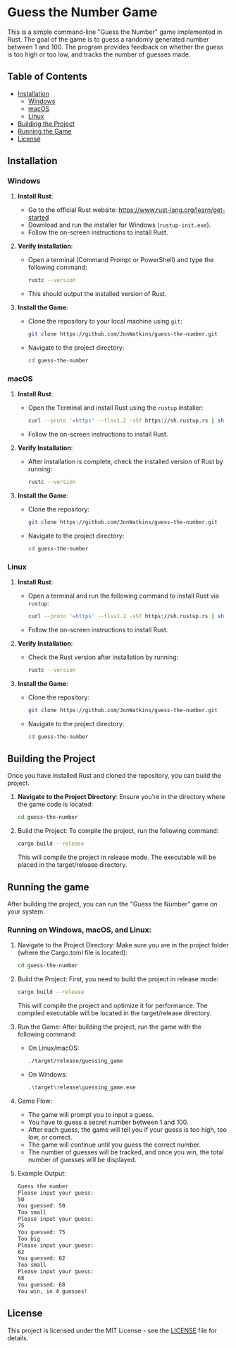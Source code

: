 # Guess the Number Game

This is a simple command-line "Guess the Number" game implemented in Rust. The goal of the game is to guess a randomly generated number between 1 and 100. The program provides feedback on whether the guess is too high or too low, and tracks the number of guesses made.

## Table of Contents

- [Installation](#installation)
  - [Windows](#windows)
  - [macOS](#macos)
  - [Linux](#linux)
- [Building the Project](#building-the-project)
- [Running the Game](#running-the-game)
- [License](#license)

## Installation

### Windows

1. **Install Rust**:
   - Go to the official Rust website: https://www.rust-lang.org/learn/get-started
   - Download and run the installer for Windows (`rustup-init.exe`).
   - Follow the on-screen instructions to install Rust.
   
2. **Verify Installation**:
   - Open a terminal (Command Prompt or PowerShell) and type the following command:
     ```bash
     rustc --version
     ```
   - This should output the installed version of Rust.

3. **Install the Game**:
   - Clone the repository to your local machine using `git`:
     ```bash
     git clone https://github.com/JonWatkins/guess-the-number.git
     ```
   - Navigate to the project directory:
     ```bash
     cd guess-the-number
     ```

### macOS

1. **Install Rust**:
   - Open the Terminal and install Rust using the `rustup` installer:
     ```bash
     curl --proto '=https' --tlsv1.2 -sSf https://sh.rustup.rs | sh
     ```
   - Follow the on-screen instructions to install Rust.

2. **Verify Installation**:
   - After installation is complete, check the installed version of Rust by running:
     ```bash
     rustc --version
     ```

3. **Install the Game**:
   - Clone the repository:
     ```bash
     git clone https://github.com/JonWatkins/guess-the-number.git
     ```
   - Navigate to the project directory:
     ```bash
     cd guess-the-number
     ```

### Linux

1. **Install Rust**:
   - Open a terminal and run the following command to install Rust via `rustup`:
     ```bash
     curl --proto '=https' --tlsv1.2 -sSf https://sh.rustup.rs | sh
     ```
   - Follow the on-screen instructions to install Rust.

2. **Verify Installation**:
   - Check the Rust version after installation by running:
     ```bash
     rustc --version
     ```

3. **Install the Game**:
   - Clone the repository:
     ```bash
     git clone https://github.com/JonWatkins/guess-the-number.git
     ```
   - Navigate to the project directory:
     ```bash
     cd guess-the-number
     ```

## Building the Project

Once you have installed Rust and cloned the repository, you can build the project.

1. **Navigate to the Project Directory**:
   Ensure you're in the directory where the game code is located:
   ```bash
   cd guess-the-number
   ```

2. Build the Project: To compile the project, run the following command:
   ```bash
   cargo build --release
   ```
   This will compile the project in release mode. The executable will be placed in the 
   target/release directory.

## Running the game

After building the project, you can run the "Guess the Number" game on your system.

### Running on Windows, macOS, and Linux:

1. Navigate to the Project Directory: Make sure you are in the project folder 
   (where the Cargo.toml file is located):
   ```bash
   cd guess-the-number
   ```

2. Build the Project: First, you need to build the project in release mode:
   ```bash
   cargo build --release
   ```
   This will compile the project and optimize it for performance. The compiled executable 
   will be located in the target/release directory.

3. Run the Game: After building the project, run the game with the following command:
   * On Linux/macOS:
     ```bash
     ./target/release/guessing_game
     ```
   * On Windows:
     ```bash
     .\target\release\guessing_game.exe
     ```

4. Game Flow:
    * The game will prompt you to input a guess.
    * You have to guess a secret number between 1 and 100.
    * After each guess, the game will tell you if your guess is too high, too low, or correct.
    * The game will continue until you guess the correct number.
    * The number of guesses will be tracked, and once you win, the total number of guesses will be displayed.

5. Example Output:
   ```bash
   Guess the number
   Please input your guess:
   50
   You guessed: 50
   Too small
   Please input your guess:
   75
   You guessed: 75
   Too big
   Please input your guess:
   62
   You guessed: 62
   Too small
   Please input your guess:
   68
   You guessed: 68
   You win, in 4 guesses!
   ```


## License

This project is licensed under the MIT License - see the [LICENSE](LICENSE) file for details.
